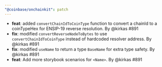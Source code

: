 ```yaml
---
"@coinbase/onchainkit": patch
---
```


- **feat**: added `convertChainIdToCoinType` function to convert a chainId to a coinTypeHex for ENSIP-19 reverse resolution. By @kirkas #891
- **fix**: modified `convertReverseNodeToBytes` to use `convertChainIdToCoinType` instead of hardcoded resolver address. By @kirkas #891
- **fix**: modified `useName` to return a type `BaseName` for extra type safety. By @kirkas #891
- **feat**: Add more storybook scenarios for `<Name>`. By @kirkas #891
